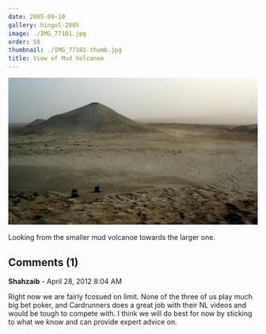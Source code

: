 ```yaml
---
date: 2005-09-10
gallery: hingol-2005
image: ./IMG_77101.jpg
order: 59
thumbnail: ./IMG_77101-thumb.jpg
title: View of Mud Volcanoe
---
```


![View of Mud Volcanoe](./IMG_77101.jpg)

Looking from the smaller mud volcanoe towards the larger one.

<div id="comments">

## Comments (1)

<div id="comment">

**Shahzaib** - April 28, 2012  8:04 AM

Right now we are fairly fcosued on limit. None of the three of us play much big bet poker, and Cardrunners does a great job with their NL videos and would be tough to compete with. I think we will do best for now by sticking to what we know and can provide expert advice on.

</div>

</div>
